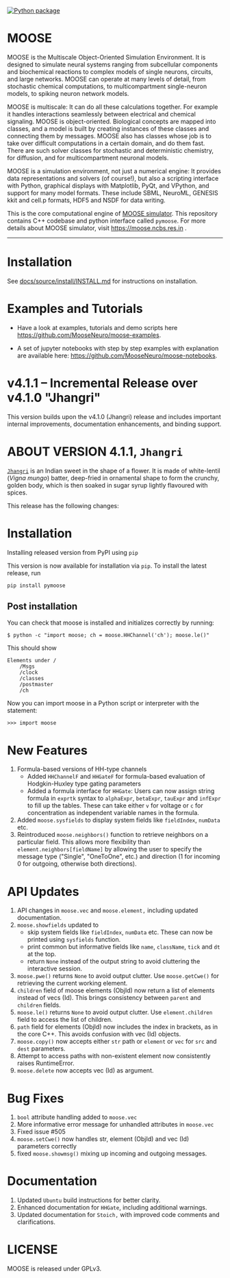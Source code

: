 [![Python package](https://github.com/BhallaLab/moose-core/actions/workflows/pymoose.yml/badge.svg)](https://github.com/BhallaLab/moose-core/actions/workflows/pymoose.yml)

# MOOSE

MOOSE is the Multiscale Object-Oriented Simulation Environment. It is designed
to simulate neural systems ranging from subcellular components and biochemical
reactions to complex models of single neurons, circuits, and large networks. 
MOOSE can operate at many levels of detail, from stochastic chemical 
computations, to multicompartment single-neuron models, to spiking neuron
network models.

MOOSE is multiscale: It can do all these calculations together. For example
it handles interactions seamlessly between electrical and chemical signaling.
MOOSE is object-oriented. Biological concepts are mapped into classes, and
a model is built by creating instances of these classes and connecting them
by messages. MOOSE also has classes whose job is to take over difficult
computations in a certain domain, and do them fast. There are such solver
classes for stochastic and deterministic chemistry, for diffusion, and for 
multicompartment neuronal models.

MOOSE is a simulation environment, not just a numerical engine: It provides
data representations and solvers (of course!), but also a scripting interface
with Python, graphical displays with Matplotlib, PyQt, and VPython, and 
support for many model formats. These include SBML, NeuroML, GENESIS kkit 
and cell.p formats, HDF5 and NSDF for data writing.

This is the core computational engine of [MOOSE
simulator](https://github.com/BhallaLab/moose). This repository
contains C++ codebase and python interface called `pymoose`. For more
details about MOOSE simulator, visit https://moose.ncbs.res.in .


-------------
  
# Installation

See [docs/source/install/INSTALL.md](docs/source/install/INSTALL.md) for instructions on installation.

# Examples and Tutorials
- Have a look at examples, tutorials and demo scripts here
https://github.com/MooseNeuro/moose-examples.

- A set of jupyter notebooks with step by step examples with explanation are available here:
https://github.com/MooseNeuro/moose-notebooks.

# v4.1.1 – Incremental Release over v4.1.0 "Jhangri"
This version builds upon the v4.1.0 (Jhangri) release and includes important internal improvements, documentation enhancements, and binding support.

# ABOUT VERSION 4.1.1, `Jhangri`

[`Jhangri`](https://en.wikipedia.org/wiki/Imarti) is an Indian sweet
in the shape of a flower. It is made of white-lentil (*Vigna mungo*)
batter, deep-fried in ornamental shape to form the crunchy, golden
body, which is then soaked in sugar syrup lightly flavoured with
spices.

This release has the following changes:

# Installation
Installing released version from PyPI using `pip`

This version is now available for installation via `pip`. To install the latest release, run
```
pip install pymoose
```
## Post installation

You can check that moose is installed and initializes correctly by running:
```
$ python -c "import moose; ch = moose.HHChannel('ch'); moose.le()"
```
This should show 
```
Elements under /
    /Msgs
    /clock
    /classes
    /postmaster
    /ch	
```

Now you can import moose in a Python script or interpreter with the statement:

    >>> import moose

# New Features
1.  Formula-based versions of HH-type channels 
     - Added `HHChannelF` and `HHGateF` for formula-based evaluation of Hodgkin-Huxley type gating parameters
     - Added a formula interface for `HHGate`: Users can now assign string formula in `exprtk` syntax to `alphaExpr`, `betaExpr`, `tauExpr` and `infExpr` to fill up the               tables. These can take either `v` for voltage or `c` for concentration as independent variable names in the formula.
2. Added `moose.sysfields` to display system fields like `fieldIndex`, `numData` etc. 
3. Reintroduced `moose.neighbors()` function to retrieve neighbors on a particular field. This allows more flexibility than `element.neighbors[fieldName]` by allowing the user to specify the message type ("Single", "OneToOne", etc.) and direction (1 for incoming 0 for outgoing, otherwise both directions).

# API Updates
1. API changes in  `moose.vec` and `moose.element,` including updated documentation.
2. `moose.showfields` updated to 
   - skip system fields like `fieldIndex`, `numData` etc. These can now be printed using `sysfields` function.
   -  print common but informative fields like `name`, `className`, `tick` and `dt` at the top.
   - return `None` instead of the output string to avoid cluttering the interactive session.
3. `moose.pwe()` returns `None` to avoid output clutter. Use `moose.getCwe()` for retrieving the current working element.
4. `children` field of moose elements (ObjId) now return a list of elements instead of vecs (Id). This brings consistency between `parent` and `children` fields.
5. `moose.le()` returns `None` to avoid output clutter. Use `element.children` field to access the list of children.
6. `path` field for elements (ObjId) now includes the index in brackets, as in the core C++. This avoids confusion with vec (Id) objects.
7. `moose.copy()` now accepts either `str` path or `element` or `vec` for `src` and `dest` parameters.
8. Attempt to access paths with non-existent element now consistently raises RuntimeError.
9. `moose.delete` now accepts vec (Id) as argument.

# Bug Fixes
1. `bool` attribute handling added to `moose.vec`
2. More informative error message for unhandled attributes in `moose.vec`
3. Fixed issue #505
4. `moose.setCwe()` now handles str, element (ObjId) and vec (Id) parameters correctly
5. fixed `moose.showmsg()` mixing up incoming and outgoing messages.

# Documentation
1. Updated `Ubuntu` build instructions for better clarity.
2. Enhanced documentation for `HHGate`, including additional warnings.
3. Updated documentation for `Stoich,` with improved code comments and clarifications.
   
# LICENSE

MOOSE is released under GPLv3.
